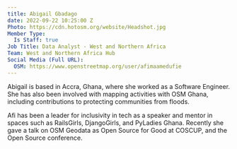 ```yaml
---
title: Abigail Gbadago
date: 2022-09-22 10:25:00 Z
Photo: https://cdn.hotosm.org/website/Headshot.jpg
Member Type:
  Is Staff: true
Job Title: Data Analyst - West and Northern Africa
Team: West and Northern Africa Hub
Social Media (Full URL):
  OSM: https://www.openstreetmap.org/user/afimaamedufie
---
```


Abigail is based in Accra, Ghana, where she worked as a Software Engineer. She has also been involved with mapping activities with OSM Ghana, including contributions to protecting communities from floods.  

Afi has been a leader for inclusivity in tech as a speaker and mentor in spaces such as RailsGirls, DjangoGirls, and PyLadies Ghana. Recently she gave a talk on OSM Geodata as Open Source for Good at COSCUP, and the Open Source conference.